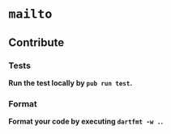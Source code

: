 # `mailto`

## Contribute

### Tests

**Run the test locally by `pub run test`.**

### Format

**Format your code by executing `dartfmt -w .`.**
